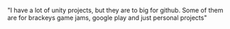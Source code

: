 "I have a lot of unity projects, but they are to big for github. Some of them are for brackeys game jams, google play and just personal projects" 
